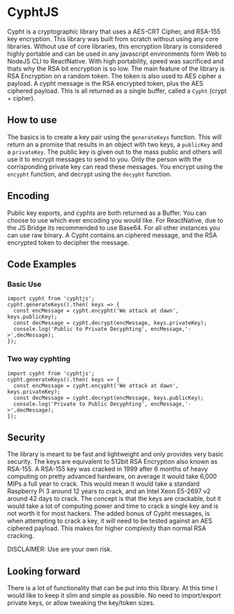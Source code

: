# CyphtJS

Cypht is a cryptographic library that uses a AES-CRT Cipher, and RSA-155 key encryption. This library was built from scratch without using any core libraries. Without use of core libraries, this encryption library  is  considered highly portable and can be used in any javascript environments form Web to NodeJS CLI to ReactNative. With high portability, speed was sacrificed and thats why the RSA bit encryption is so low. The main feature of the library is RSA Encryption on a random token. The token is also used to AES cipher a payload. A cypht message is the RSA encrypted token, plus the AES ciphered payload. This is all returned as a single buffer, called a `Cypht` (crypt + cipher).

## How to use
The basics is to create a key pair using the `generateKeys` function. This will return an a promise that results in an object with two keys, a `publicKey` and a `privateKey`. The public key is given out to the mass public and others will use it to encrypt messages to send to you. Only the person with the corrisponding private key can read these messages. You encrypt using the `encypht` function, and decrypt using the `decypht` function.

## Encoding
Public key exports, and cyphts are both returned as a Buffer. You can choose to use which ever encoding you would like. For ReactNative, due to the JS Bridge its recommended to use Base64. For all other instances you can use raw binary. A Cypht contains an ciphered message, and the RSA encrypted token to decipher the message.

## Code Examples
### Basic Use
```
import cypht from 'cyphtjs';
cypht.generateKeys().then( keys => {
  const encMessage = cypht.encypht('We attack at dawn', keys.publicKey);
  const decMessage = cypht.decrypt(encMessage, keys.privateKey);
  console.log('Public to Private Decyphting', encMessage,'->',decMessage);
});
```
### Two way cyphting
```
import cypht from 'cyphtjs';
cypht.generateKeys().then( keys => {
  const encMessage = cypht.encypht('We attack at dawn', keys.privateKey);
  const decMessage = cypht.decrypt(encMessage, keys.publicKey);
  console.log('Private to Public Decyphting', encMessage,'->',decMessage);
});
```


## Security
The library is meant to be fast and lightweight and only provides very basic security. The keys are equivalent to 512bit RSA Encryption also known as RSA-155. A RSA-155 key was cracked in 1999 after 6 months of heavy computing on pretty advanced hardware, on average it would take 6,000 MIPs a full year to crack. This would mean it would take a standard Raspberry Pi 3 around 12 years to crack, and an Intel Xeon E5-2697 v2 around 42 days to crack. The concept is that the keys are crackable, but it would take a lot of computing power and time to crack a single key and is not worth it for most hackers. The added bonus of Cypht messages, is when attempting to crack a key, it will need to be tested against an AES ciphered payload. This makes for higher complexity than normal RSA cracking.

DISCLAIMER: Use are your own risk.

## Looking forward
There is a lot of functionality that can be put into this library. At this time I would like to keep it slim and simple as possible. No need to import/export private keys, or allow tweaking the key/token sizes.
